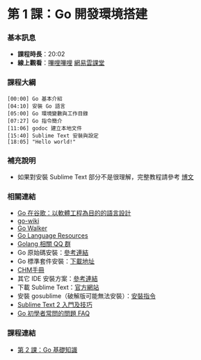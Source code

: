 第 1 課：Go 開發環境搭建
==========================

### 基本訊息

- **課程時長**：20:02
- **線上觀看**：[嗶哩嗶哩](https://www.bilibili.com/video/BV1334y1U7cH/) [網易雲課堂](http://study.163.com/course/courseLearn.htm?courseId=306002#/learn/video?lessonId=421012&courseId=306002)

### 課程大綱

	[00:00] Go 基本介紹
	[04:10] 安裝 Go 語言
	[05:00] Go 環境變數與工作目錄
	[07:27] Go 指令簡介
	[11:06] godoc 建立本地文件
	[15:40] Sublime Text 安裝與設定
	[18:05] "Hello world!"
	
### 補充說明

- 如果對安裝 Sublime Text 部分不是很理解，完整教程請參考 [博文](http://my.oschina.net/Obahua/blog/110767)

### 相關連結

- [Go 在谷歌：以軟體工程為目的的語言設計](http://www.oschina.net/translate/go-at-google-language-design-in-the-service-of-software-engineering)
- [go-wiki](https://code.google.com/p/go-wiki/wiki/Projects)
- [Go Walker](http://gowalker.org/)
- [Go Language Resources](http://go-lang.cat-v.org/library-bindings)
- [Golang 相關 QQ 群](https://docs.google.com/spreadsheet/lv?key=0AqIvOG5Y0CJ6dFFJV0JwSm1kbEtEdmg5Nk1uZndzakE)
- Go 原始碼安裝：[參考連結](https://github.com/astaxie/build-web-application-with-golang/blob/master/ebook/01.1.md)
- Go 標準套件安裝：[下載地址](http://www.golangtc.com/download)
- [CHM手冊](https://github.com/astaxie/godoc)
- 其它 IDE 安裝方案：[參考連結](https://github.com/astaxie/build-web-application-with-golang/blob/master/ebook/01.4.md)
- 下載 Sublime Text：[官方網站](http://www.sublimetext.com/)
- 安裝 gosublime（破解版可能無法安裝）：[安裝指令](http://my.oschina.net/Obahua/blog/110767)
- [Sublime Text 2 入門及技巧](http://lucifr.com/2011/08/31/sublime-text-2-tricks-and-tips/)
- [Go 初學者常問的問題 FAQ](http://bbs.studygolang.com/thread-67-1-1.html)

### 課程連結

- [第 2 課：Go 基礎知識](lecture2.md)
